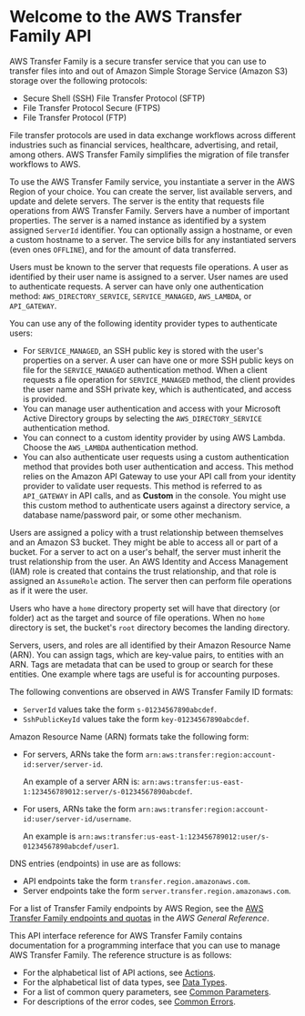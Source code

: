 # Welcome to the AWS Transfer Family API<a name="api-welcome"></a>

AWS Transfer Family is a secure transfer service that you can use to transfer files into and out of Amazon Simple Storage Service \(Amazon S3\) storage over the following protocols:
+ Secure Shell \(SSH\) File Transfer Protocol \(SFTP\)
+ File Transfer Protocol Secure \(FTPS\)
+ File Transfer Protocol \(FTP\)

File transfer protocols are used in data exchange workflows across different industries such as financial services, healthcare, advertising, and retail, among others\. AWS Transfer Family simplifies the migration of file transfer workflows to AWS\.

To use the AWS Transfer Family service, you instantiate a server in the AWS Region of your choice\. You can create the server, list available servers, and update and delete servers\. The server is the entity that requests file operations from AWS Transfer Family\. Servers have a number of important properties\. The server is a named instance as identified by a system assigned `ServerId` identifier\. You can optionally assign a hostname, or even a custom hostname to a server\. The service bills for any instantiated servers \(even ones `OFFLINE`\), and for the amount of data transferred\.

Users must be known to the server that requests file operations\. A user as identified by their user name is assigned to a server\. User names are used to authenticate requests\. A server can have only one authentication method: `AWS_DIRECTORY_SERVICE`, `SERVICE_MANAGED`, `AWS_LAMBDA`, or `API_GATEWAY`\.

You can use any of the following identity provider types to authenticate users:
+ For `SERVICE_MANAGED`, an SSH public key is stored with the user's properties on a server\. A user can have one or more SSH public keys on file for the `SERVICE_MANAGED` authentication method\. When a client requests a file operation for `SERVICE_MANAGED` method, the client provides the user name and SSH private key, which is authenticated, and access is provided\.
+ You can manage user authentication and access with your Microsoft Active Directory groups by selecting the `AWS_DIRECTORY_SERVICE` authentication method\.
+ You can connect to a custom identity provider by using AWS Lambda\. Choose the `AWS_LAMBDA` authentication method\.
+ You can also authenticate user requests using a custom authentication method that provides both user authentication and access\. This method relies on the Amazon API Gateway to use your API call from your identity provider to validate user requests\. This method is referred to as `API_GATEWAY` in API calls, and as **Custom** in the console\. You might use this custom method to authenticate users against a directory service, a database name/password pair, or some other mechanism\.

Users are assigned a policy with a trust relationship between themselves and an Amazon S3 bucket\. They might be able to access all or part of a bucket\. For a server to act on a user's behalf, the server must inherit the trust relationship from the user\. An AWS Identity and Access Management \(IAM\) role is created that contains the trust relationship, and that role is assigned an `AssumeRole` action\. The server then can perform file operations as if it were the user\.

Users who have a `home` directory property set will have that directory \(or folder\) act as the target and source of file operations\. When no `home` directory is set, the bucket's `root` directory becomes the landing directory\.

Servers, users, and roles are all identified by their Amazon Resource Name \(ARN\)\. You can assign tags, which are key\-value pairs, to entities with an ARN\. Tags are metadata that can be used to group or search for these entities\. One example where tags are useful is for accounting purposes\.

The following conventions are observed in AWS Transfer Family ID formats:
+ `ServerId` values take the form `s-01234567890abcdef`\.
+ `SshPublicKeyId` values take the form `key-01234567890abcdef`\.

Amazon Resource Name \(ARN\) formats take the following form:
+ For servers, ARNs take the form `arn:aws:transfer:region:account-id:server/server-id`\.

  An example of a server ARN is: `arn:aws:transfer:us-east-1:123456789012:server/s-01234567890abcdef`\.
+ For users, ARNs take the form `arn:aws:transfer:region:account-id:user/server-id/username`\.

  An example is `arn:aws:transfer:us-east-1:123456789012:user/s-01234567890abcdef/user1`\.

DNS entries \(endpoints\) in use are as follows:
+ API endpoints take the form `transfer.region.amazonaws.com`\.
+ Server endpoints take the form `server.transfer.region.amazonaws.com`\.

For a list of Transfer Family endpoints by AWS Region, see the [AWS Transfer Family endpoints and quotas](https://docs.aws.amazon.com/general/latest/gr/transfer-service.html) in the *AWS General Reference*\.

This API interface reference for AWS Transfer Family contains documentation for a programming interface that you can use to manage AWS Transfer Family\. The reference structure is as follows:
+ For the alphabetical list of API actions, see [Actions](API_Operations.md)\.
+ For the alphabetical list of data types, see [Data Types](API_Types.md)\.
+ For a list of common query parameters, see [Common Parameters](CommonParameters.md)\.
+ For descriptions of the error codes, see [Common Errors](CommonErrors.md)\.